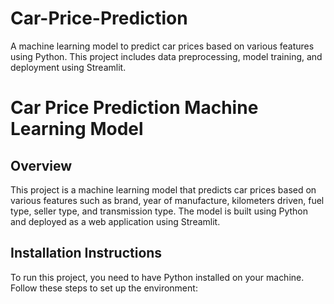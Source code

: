 # Car-Price-Prediction
A machine learning model to predict car prices based on various features using Python. This project includes data preprocessing, model training, and deployment using Streamlit.

# Car Price Prediction Machine Learning Model

## Overview
This project is a machine learning model that predicts car prices based on various features such as brand, year of manufacture, kilometers driven, fuel type, seller type, and transmission type. The model is built using Python and deployed as a web application using Streamlit.

## Installation Instructions
To run this project, you need to have Python installed on your machine. Follow these steps to set up the environment:

